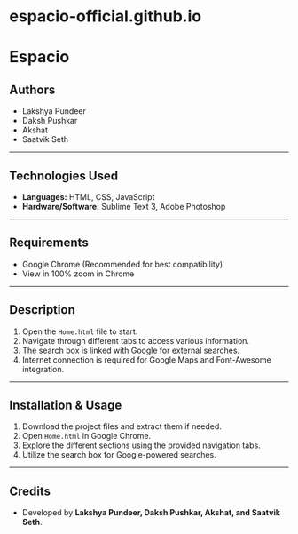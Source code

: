 # espacio-official.github.io
# Espacio

## Authors
- Lakshya Pundeer  
- Daksh Pushkar  
- Akshat  
- Saatvik Seth  

---

## Technologies Used
- **Languages:** HTML, CSS, JavaScript  
- **Hardware/Software:** Sublime Text 3, Adobe Photoshop  

---

## Requirements
- Google Chrome (Recommended for best compatibility)  
- View in 100% zoom in Chrome  

---

## Description
1. Open the `Home.html` file to start.  
2. Navigate through different tabs to access various information.  
3. The search box is linked with Google for external searches.  
4. Internet connection is required for Google Maps and Font-Awesome integration.  

---

## Installation & Usage
1. Download the project files and extract them if needed.  
2. Open `Home.html` in Google Chrome.  
3. Explore the different sections using the provided navigation tabs.  
4. Utilize the search box for Google-powered searches.  

---

## Credits
- Developed by **Lakshya Pundeer, Daksh Pushkar, Akshat, and Saatvik Seth**.

